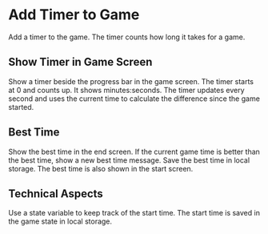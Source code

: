 # Add Timer to Game

Add a timer to the game. The timer counts how long it takes for a game.

## Show Timer in Game Screen

Show a timer beside the progress bar in the game screen. 
The timer starts at 0 and counts up.
It shows minutes:seconds. 
The timer updates every second and uses the current time to calculate the difference since the game started.

## Best Time

Show the best time in the end screen. 
If the current game time is better than the best time, show a new best time message.
Save the best time in local storage.
The best time is also shown in the start screen.

## Technical Aspects

Use a state variable to keep track of the start time.
The start time is saved in the game state in local storage.
